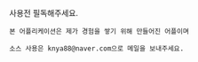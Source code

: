 사용전 필독해주세요.
~~~~~~~~~~~~~~~~~~~~
본 어플리케이션은 제가 경험을 쌓기 위해 만들어진 어플이며

소스 사용은 knya88@naver.com으로 메일을 보내주세요.
